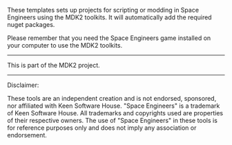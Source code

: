 These templates sets up projects for scripting or modding in Space Engineers using the MDK2 toolkits. It 
will automatically add the required nuget packages.

Please remember that you need the Space Engineers game installed on your computer to use the MDK2 toolkits.

---

This is part of the MDK2 project.

---

Disclaimer:

These tools are an independent creation and is not endorsed, sponsored, nor affiliated with Keen Software House.
"Space Engineers" is a trademark of Keen Software House. All trademarks and copyrights used are properties of their
respective owners. The use of "Space Engineers" in these tools is for reference purposes only and does not imply
any association or endorsement.

